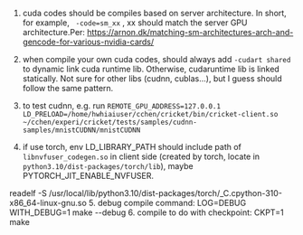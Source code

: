 [comment]: <> (Some notes)

1. cuda codes should be compiles based on server architecture. In short, for example, ` -code=sm_xx` , xx should match the server GPU architecture.Per: https://arnon.dk/matching-sm-architectures-arch-and-gencode-for-various-nvidia-cards/

2. when compile your own cuda codes, should always add `-cudart shared` to dynamic link cuda runtime lib. Otherwise, cudaruntime lib is linked statically. Not sure for other libs (cudnn, cublas...), but I guess should follow the same pattern.

3. to test cudnn, e.g. run `REMOTE_GPU_ADDRESS=127.0.0.1 LD_PRELOAD=/home/hwhiaiuser/cchen/cricket/bin/cricket-client.so ~/cchen/experi/cricket/tests/samples/cudnn-samples/mnistCUDNN/mnistCUDNN`

4. if use torch, env LD_LIBRARY_PATH should include path of `libnvfuser_codegen.so` in client side (created by torch, locate in `python3.10/dist-packages/torch/lib`), maybe PYTORCH_JIT_ENABLE_NVFUSER. 

readelf -S /usr/local/lib/python3.10/dist-packages/torch/_C.cpython-310-x86_64-linux-gnu.so 
5. debug compile command: LOG=DEBUG WITH_DEBUG=1 make --debug
6. compile to do with checkpoint: CKPT=1 make 
